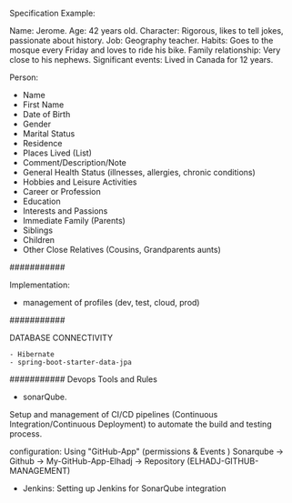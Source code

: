 Specification Example:

Name: Jerome.
Age: 42 years old.
Character: Rigorous, likes to tell jokes, passionate about history.
Job: Geography teacher.
Habits: Goes to the mosque every Friday and loves to ride his bike.
Family relationship: Very close to his nephews.
Significant events: Lived in Canada for 12 years.


Person:  
- Name  
- First Name  
- Date of Birth  
- Gender  
- Marital Status  
- Residence  
- Places Lived (List)  
- Comment/Description/Note  
- General Health Status (illnesses, allergies, chronic conditions)  
- Hobbies and Leisure Activities  
- Career or Profession  
- Education  
- Interests and Passions  
- Immediate Family (Parents)  
- Siblings  
- Children  
- Other Close Relatives (Cousins, Grandparents aunts)


###########

Implementation:  
- management of profiles (dev, test, cloud, prod)

###########

DATABASE CONNECTIVITY

    - Hibernate
    - spring-boot-starter-data-jpa



########### Devops Tools and Rules 
- sonarQube. 


Setup and management of CI/CD pipelines (Continuous Integration/Continuous Deployment) to automate the build and testing process.

configuration:
Using "GitHub-App" (permissions & Events )
Sonarqube -> Github -> My-GitHub-App-Elhadj -> Repository (ELHADJ-GITHUB-MANAGEMENT) 

- Jenkins:
Setting up Jenkins for SonarQube integration




